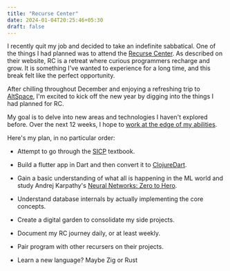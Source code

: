 ```yaml
---
title: "Recurse Center"
date: 2024-01-04T20:25:46+05:30
draft: false
---
```


I recently quit my job and decided to take an indefinite sabbatical. One of the things I had planned was to attend the [Recurse Center](https://www.recurse.com/). As described on their website, RC is a retreat where curious programmers recharge and grow. It is something I've wanted to experience for a long time, and this break felt like the perfect opportunity.

After chilling throughout December and enjoying a refreshing trip to [AltSpace](https://www.altspaced.com/), I'm excited to kick off the new year by digging into the things I had planned for RC.

My goal is to delve into new areas and technologies I haven't explored before. Over the next 12 weeks, I hope to [work at the edge of my abilities](https://www.recurse.com/self-directives).

Here's my plan, in no particular order:

- Attempt to go through the [SICP](https://mitp-content-server.mit.edu/books/content/sectbyfn/books_pres_0/6515/sicp.zip/index.html) textbook.

- Build a flutter app in Dart and then convert it to [ClojureDart](https://github.com/Tensegritics/ClojureDart).
- Gain a basic understanding of what all is happening in the ML world and study Andrej Karpathy's [Neural Networks: Zero to Hero](https://www.youtube.com/playlist?list=PLAqhIrjkxbuWI23v9cThsA9GvCAUhRvKZ).
- Understand database internals by actually implementing the core concepts.
- Create a digital garden to consolidate my side projects.
- Document my RC journey daily, or at least weekly.
- Pair program with other recursers on their projects.
- Learn a new language? Maybe Zig or Rust

